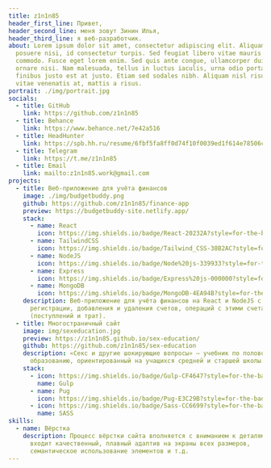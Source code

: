 ```yaml
---
title: z1n1n85
header_first_line: Привет,
header_second_line: меня зовут Зинин Илья,
header_third_line: я веб-разработчик.
about: Lorem ipsum dolor sit amet, consectetur adipiscing elit. Aliquam a
  posuere nisi, id consectetur turpis. Sed feugiat libero vitae mauris tincidunt
  commodo. Fusce eget lorem enim. Sed quis ante congue, ullamcorper dui et,
  ornare nisi. Nam malesuada, tellus in luctus iaculis, urna odio porta ante, ut
  finibus justo est at justo. Etiam sed sodales nibh. Aliquam nisl risus, luctus
  vitae venenatis at, mattis a risus.
portrait: ./img/portrait.jpg
socials:
  - title: GitHub
    link: https://github.com/z1n1n85
  - title: Behance
    link: https://www.behance.net/7e42a516
  - title: HeadHunter
    link: https://spb.hh.ru/resume/6fbf5fa8ff0d74f10f0039ed1f614e78506c66
  - title: Telegram
    link: https://t.me/z1n1n85
  - title: Email
    link: mailto:z1n1n85.work@gmail.com
projects:
  - title: Веб-приложение для учёта финансов
    image: ./img/budgetbuddy.png
    github: https://github.com/z1n1n85/finance-app
    preview: https://budgetbuddy-site.netlify.app/
    stack:
      - name: React
        icon: https://img.shields.io/badge/React-20232A?style=for-the-badge&logo=react&logoColor=61DAFB
      - name: TailwindCSS
        icon: https://img.shields.io/badge/Tailwind_CSS-38B2AC?style=for-the-badge&logo=tailwind-css&logoColor=white
      - name: NodeJS
        icon: https://img.shields.io/badge/Node%20js-339933?style=for-the-badge&logo=nodedotjs&logoColor=white
      - name: Express
        icon: https://img.shields.io/badge/Express%20js-000000?style=for-the-badge&logo=express&logoColor=white
      - name: MongoDB
        icon: https://img.shields.io/badge/MongoDB-4EA94B?style=for-the-badge&logo=mongodb&logoColor=white
    description: Веб-приложение для учёта финансов на React и NodeJS с функциями
      регистрации, добавления и удаления счетов, операций с этими счетами
      (поступлений и трат).
  - title: Многостраничный сайт
    image: img/sexeducation.jpg
    preview: https://z1n1n85.github.io/sex-education/
    github: https://github.com/z1n1n85/sex-education
    description: «Секс и другие шокирующие вопросы» — учебник по половому
      образованию, ориентированный на учащихся средней и старшей школы.
    stack:
      - icon: https://img.shields.io/badge/Gulp-CF4647?style=for-the-badge&logo=gulp&logoColor=white
        name: Gulp
      - name: Pug
        icon: https://img.shields.io/badge/Pug-E3C29B?style=for-the-badge&logo=pug&logoColor=black
      - icon: https://img.shields.io/badge/Sass-CC6699?style=for-the-badge&logo=sass&logoColor=white
        name: SASS
skills:
  - name: Вёрстка
    description: Процесс вёрстки сайта вполняется с вниманием к деталям, в него
      входит качественный, плавный адаптив на экраны всех размеров,
      семантическое использование элементов и т.д.
---
```

